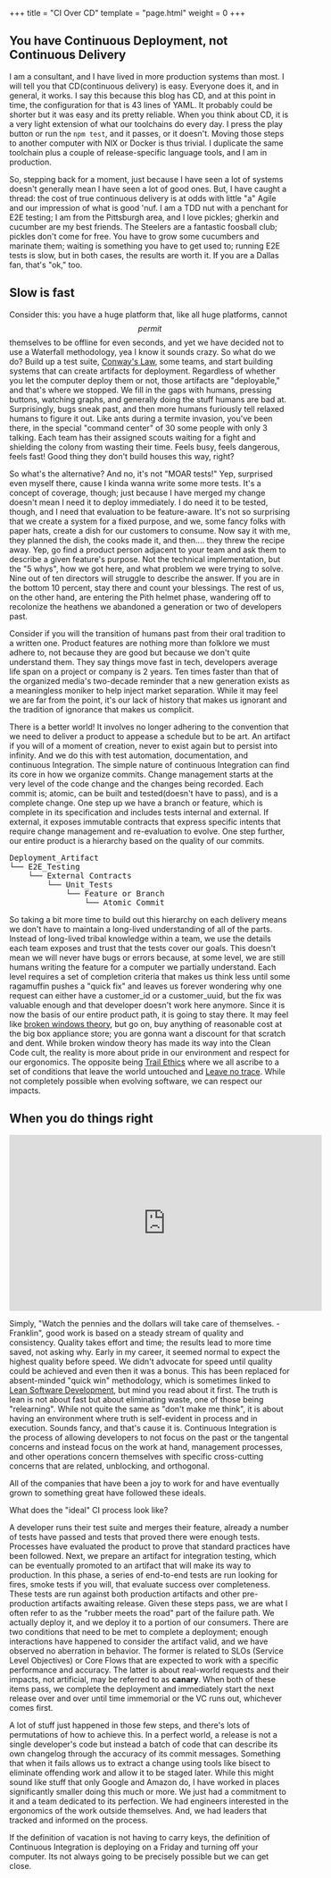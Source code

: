 +++
title = "CI Over CD"
template = "page.html"
weight = 0
+++

## You have Continuous Deployment, not Continuous Delivery

I am a consultant, and I have lived in more production systems than most. I will tell you that CD(continuous delivery) is easy. Everyone does it, and in general, it works. I say this because this blog has CD, and at this point in time, the configuration for that is 43 lines of YAML. It probably could be shorter but it was easy and its pretty reliable. When you think about CD, it is a very light extension of what our toolchains do every day. I press the play button or run the `npm test`, and it passes, or it doesn't. Moving those steps to another computer with NIX or Docker is thus trivial. I duplicate the same toolchain plus a couple of release-specific language tools, and I am in production.

So, stepping back for a moment, just because I have seen a lot of systems doesn't generally mean I have seen a lot of good ones. But, I have caught a thread: the cost of true continuous delivery is at odds with little "a" Agile and our impression of what is good 'nuf. I am a TDD nut with a penchant for E2E testing; I am from the Pittsburgh area, and I love pickles; gherkin and cucumber are my best friends. The Steelers are a fantastic foosball club; pickles don't come for free. You have to grow some cucumbers and marinate them; waiting is something you have to get used to; running E2E tests is slow, but in both cases, the results are worth it. If you are a Dallas fan, that's "ok," too.

## Slow is fast

Consider this: you have a huge platform that, like all huge platforms, cannot $$permit$$$$$$ themselves to be offline for even seconds, and yet we have decided not to use a Waterfall methodology, yea I know it sounds crazy. So what do we do? Build up a test suite, [Conway's Law](https://martinfowler.com/bliki/ConwaysLaw.html), some teams, and start building systems that can create artifacts for deployment. Regardless of whether you let the computer deploy them or not, those artifacts are "deployable," and that's where we stopped. We fill in the gaps with humans, pressing buttons, watching graphs, and generally doing the stuff humans are bad at. Surprisingly, bugs sneak past, and then more humans furiously tell relaxed humans to figure it out. Like ants during a termite invasion, you've been there, in the special "command center" of 30 some people with only 3 talking. Each team has their assigned scouts waiting for a fight and shielding the colony from wasting their time. Feels busy, feels dangerous, feels fast! Good thing they don't build houses this way, right?

So what's the alternative? And no, it's not "MOAR tests!" Yep, surprised even myself there, cause I kinda wanna write some more tests. It's a concept of coverage, though; just because I have merged my change doesn't mean I need it to deploy immediately. I do need it to be tested, though, and I need that evaluation to be feature-aware. It's not so surprising that we create a system for a fixed purpose, and we, some fancy folks with paper hats, create a dish for our customers to consume. Now say it with me, they planned the dish, the cooks made it, and then.... they threw the recipe away. Yep, go find a product person adjacent to your team and ask them to describe a given feature's purpose. Not the technical implementation, but the "5 whys", how we got here, and what problem we were trying to solve. Nine out of ten directors will struggle to describe the answer. If you are in the bottom 10 percent, stay there and count your blessings. The rest of us, on the other hand, are entering the Pith helmet phase, wandering off to recolonize the heathens we abandoned a generation or two of developers past.

Consider if you will the transition of humans past from their oral tradition to a written one. Product features are nothing more than folklore we must adhere to, not because they are good but because we don't quite understand them. They say things move fast in tech, developers average life span on a project or company is 2 years. Ten times faster than that of the organized media's two-decade reminder that a new generation exists as a meaningless moniker to help inject market separation. While it may feel we are far from the point, it's our lack of history that makes us ignorant and the tradition of ignorance that makes us complicit.

There is a better world! It involves no longer adhering to the convention that we need to deliver a product to appease a schedule but to be art. An artifact if you will of a moment of creation, never to exist again but to persist into infinity. And we do this with test automation, documentation, and continuous Integration. The simple nature of continuous Integration can find its core in how we organize commits. Change management starts at the very level of the code change and the changes being recorded. Each commit is; atomic, can be built and tested(doesn't have to pass), and is a complete change. One step up we have a branch or feature, which is complete in its specification and includes tests internal and external. If external, it exposes immutable contracts that express specific intents that require change management and re-evaluation to evolve. One step further, our entire product is a hierarchy based on the quality of our commits.

<pre>
Deployment_Artifact
└── E2E_Testing
    └── External Contracts
        └── Unit_Tests
            └── Feature or Branch
                └── Atomic Commit
</pre>

So taking a bit more time to build out this hierarchy on each delivery means we don't have to maintain a long-lived understanding of all of the parts. Instead of long-lived tribal knowledge within a team, we use the details each team exposes and trust that the tests cover our goals. This doesn't mean we will never have bugs or errors because, at some level, we are still humans writing the feature for a computer we partially understand. Each level requires a set of completion criteria that makes us think less until some ragamuffin pushes a "quick fix" and leaves us forever wondering why one request can either have a customer_id or a customer_uuid, but the fix was valuable enough and that developer doesn't work here anymore. Since it is now the basis of our entire product path, it is going to stay there. It may feel like [broken windows theory](https://en.wikipedia.org/wiki/Broken_windows_theory), but go on, buy anything of reasonable cost at the big box appliance store; you are gonna want a discount for that scratch and dent. While broken window theory has made its way into the Clean Code cult, the reality is more about pride in our environment and respect for our ergonomics. The opposite being [Trail Ethics](https://en.wikipedia.org/wiki/Trail_ethics) where we all ascribe to a set of conditions that leave the world untouched and [Leave no trace](https://en.wikipedia.org/wiki/Leave_No_Trace). While not completely possible when evolving software, we can respect our impacts.

## When you do things right

<iframe width="560" height="315" src="https://www.youtube.com/embed/edCqF_NtpOQ?si=9NRFNbsYDupZ176J" title="YouTube video player" frameborder="0" allow="accelerometer; autoplay; clipboard-write; encrypted-media; gyroscope; picture-in-picture; web-share" referrerpolicy="strict-origin-when-cross-origin" allowfullscreen></iframe>

Simply, "Watch the pennies and the dollars will take care of themselves. - Franklin", good work is based on a steady stream of quality and consistency. Quality takes effort and time; the results lead to more time saved, not asking why. Early in my career, it seemed normal to expect the highest quality before speed. We didn't advocate for speed until quality could be achieved and even then it was a bonus. This has been replaced for absent-minded "quick win" methodology, which is sometimes linked to [Lean Software Development](https://en.wikipedia.org/wiki/Lean_software_development), but mind you read about it first. The truth is lean is not about fast but about eliminating waste, one of those being "relearning". While not quite the same as "don't make me think", it is about having an environment where truth is self-evident in process and in execution. Sounds fancy, and that's cause it is. Continuous Integration is the process of allowing developers to not focus on the past or the tangental concerns and instead focus on the work at hand, management processes, and other operations concern themselves with specific cross-cutting concerns that are related, unblocking, and orthogonal.

All of the companies that have been a joy to work for and have eventually grown to something great have followed these ideals.

What does the "ideal" CI process look like?

A developer runs their test suite and merges their feature, already a number of tests have passed and tests that proved there were enough tests. Processes have evaluated the product to prove that standard practices have been followed. Next, we prepare an artifact for integration testing, which can be eventually promoted to an artifact that will make its way to production. In this phase, a series of end-to-end tests are run looking for fires, smoke tests if you will, that evaluate success over completeness. These tests are run against both production artifacts and other pre-production artifacts awaiting release. Given these steps pass, we are what I often refer to as the "rubber meets the road" part of the failure path. We actually deploy it, and we deploy it to a portion of our consumers. There are two conditions that need to be met to complete a deployment; enough interactions have happened to consider the artifact valid, and we have observed no aberration in behavior. The former is related to SLOs (Service Level Objectives) or Core Flows that are expected to work with a specific performance and accuracy. The latter is about real-world requests and their impacts, not artificial, may be referred to as __canary__. When both of these items pass, we complete the deployment and immediately start the next release over and over until time immemorial or the VC runs out, whichever comes first.

A lot of stuff just happened in those few steps, and there's lots of permutations of how to achieve this. In a perfect world, a release is not a single developer's code but instead a batch of code that can describe its own changelog through the accuracy of its commit messages. Something that when it fails allows us to extract a change using tools like bisect to eliminate offending work and allow it to be staged later. While this might sound like stuff that only Google and Amazon do, I have worked in places significantly smaller doing this much or more. We just had a commitment to it and a team dedicated to its perfection. We had engineers interested in the ergonomics of the work outside themselves. And, we had leaders that tracked and informed on the process.

If the definition of vacation is not having to carry keys, the definition of Continuous Integration is deploying on a Friday and turning off your computer. Its not always going to be precisely possible but we can get close.
